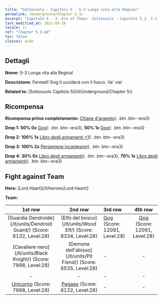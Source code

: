 ```yaml
---
title: "Sottosuolo - Capitolo 5 - 5-3 Lunga vita alla Regina!"
permalink: /Underground/Chapter 5_3/
excerpt: "Capitolo 5 - 3. Era of Chaos  Sottosuolo - Capitolo 5_3. 5-3 Lunga vita alla Regina!"
last_modified_at: 2021-04-26
locale: it
ref: "Chapter 5_3.md"
toc: false
classes: wide
---
```


## Dettagli

 **Nome:** 5-3 Lunga vita alla Regina!

 **Descrizione:** Fermati! Gog ti ucciderà con il fuoco. Va' via!

 **Related to:** [Sottosuolo Capitolo 5](/it/Underground/Chapter 5/)

## Ricompensa

 **Ricompensa primo completamento:** [Chiave d'argento](/ItemsIT/con_693/){: .btn .btn--era3}

 **Drop 1:** **50% 0x** [Gog](/ItemsIT/unt_227/){: .btn .btn--era3}, **50% 1x** [Gog](/ItemsIT/unt_227/){: .btn .btn--era3}

 **Drop 2:** **100% 1x** [Libro degli armamenti +1](/ItemsIT/mat_25/){: .btn .btn--era3}

 **Drop 3:** **100% 2x** [Pergamene incantesimi](/ItemsIT/con_694/){: .btn .btn--era3}

 **Drop 4:** **30% 0x** [Libro degli armamenti](/ItemsIT/mat_18/){: .btn .btn--era3}, **70% 1x** [Libro degli armamenti](/ItemsIT/mat_18/){: .btn .btn--era3}


## Fight against Team
 **Hero:** [Lord Haart](/it/heroes/Lord Haart/)

 **Team:**


  | 1st row | 2nd row | 3rd row | 4th row |
  |:----:|:----:|:----|:----:|
  | [Guardia Dendroide](/it/units/Dendroid Guard/) (Score: 8132, Level:28)  | [Elfo del bosco](/it/units/Wood Elf/) (Score: 8334, Level:28)  | [Gog](/it/units/Gog/) (Score: 12091, Level:28)  | [Gog](/it/units/Gog/) (Score: 12091, Level:28)  |
  | [Cavaliere nero](/it/units/Black Knight/) (Score: 7998, Level:28)  | [Demone dell'abisso](/it/units/Pit Fiend/) (Score: 8535, Level:28)  | - | - |
  | - | - | - | - |
  | [Unicorno](/it/units/Unicorn/) (Score: 7998, Level:28)  | [Pegaso](/it/units/Pegasus/) (Score: 8132, Level:28)  | - | - |


